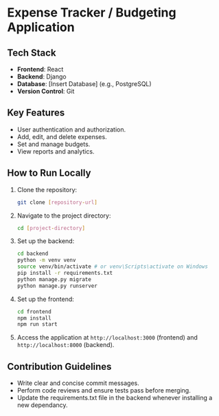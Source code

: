 # Expense Tracker / Budgeting Application

## Tech Stack
- **Frontend**: React
- **Backend**: Django
- **Database**: [Insert Database] (e.g., PostgreSQL)
- **Version Control**: Git

## Key Features
- User authentication and authorization.
- Add, edit, and delete expenses.
- Set and manage budgets.
- View reports and analytics.

## How to Run Locally
1. Clone the repository:
   ```bash
   git clone [repository-url]
   ```
2. Navigate to the project directory:
   ```bash
   cd [project-directory]
   ```
3. Set up the backend:
   ```bash
   cd backend
   python -m venv venv
   source venv/bin/activate # or venv\Scripts\activate on Windows
   pip install -r requirements.txt
   python manage.py migrate
   python manage.py runserver
   ```
4. Set up the frontend:
   ```bash
   cd frontend
   npm install
   npm run start
   ```
5. Access the application at `http://localhost:3000` (frontend) and `http://localhost:8000` (backend).

## Contribution Guidelines
- Write clear and concise commit messages.
- Perform code reviews and ensure tests pass before merging.
- Update the requirements.txt file in the backend whenever installing a new dependancy.
